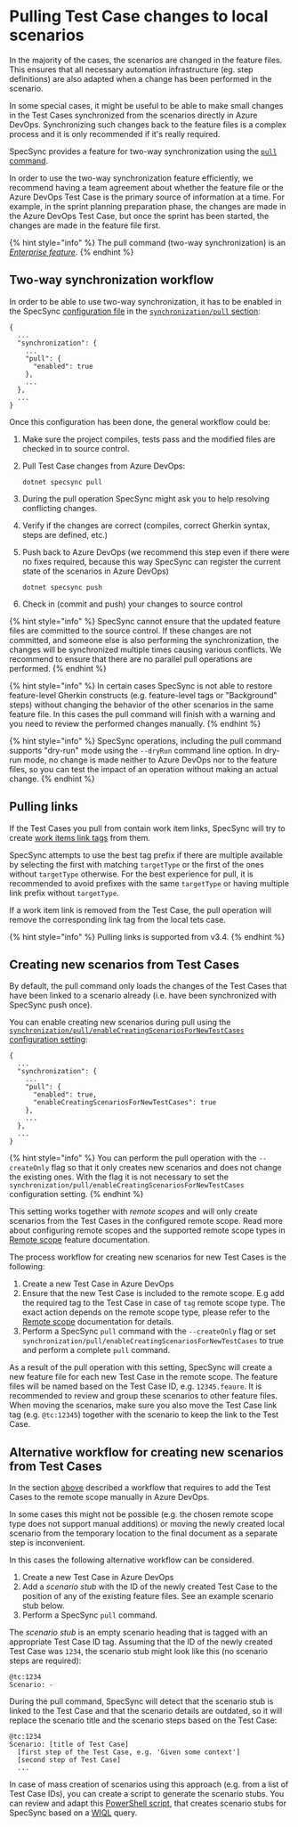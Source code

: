 # Pulling Test Case changes to local scenarios

In the majority of the cases, the scenarios are changed in the feature files. This ensures that all necessary automation infrastructure \(eg. step definitions\) are also adapted when a change has been performed in the scenario.

In some special cases, it might be useful to be able to make small changes in the Test Cases synchronized from the scenarios directly in Azure DevOps. Synchronizing such changes back to the feature files is a complex process and it is only recommended if it's really required.

SpecSync provides a feature for two-way synchronization using the [`pull` command](../../reference/command-line-reference/pull-command.md).

In order to use the two-way synchronization feature efficiently, we recommend having a team agreement about whether the feature file or the Azure DevOps Test Case is the primary source of information at a time. For example, in the sprint planning preparation phase, the changes are made in the Azure DevOps Test Case, but once the sprint has been started, the changes are made in the feature file first.

{% hint style="info" %}
The pull command (two-way synchronization) is an [*Enterprise feature*](../../licensing.md).
{% endhint %}


## Two-way synchronization workflow

In order to be able to use two-way synchronization, it has to be enabled in the SpecSync [configuration file](../../reference/configuration/) in the [`synchronization/pull` section](../../reference/configuration/configuration-synchronization/configuration-synchronization-pull.md):

```text
{
  ...
  "synchronization": {
    ...
    "pull": {
      "enabled": true
    },
    ...
  },
  ...
}
```

Once this configuration has been done, the general workflow could be:

1. Make sure the project compiles, tests pass and the modified files are checked in to source control.
2. Pull Test Case changes from Azure DevOps:

   ```text
   dotnet specsync pull
   ```

3. During the pull operation SpecSync might ask you to help resolving conflicting changes.
4. Verify if the changes are correct \(compiles, correct Gherkin syntax, steps are defined, etc.\)
5. Push back to Azure DevOps (we recommend this step even if there were no fixes required, because this way SpecSync can register the current state of the scenarios in Azure DevOps)

   ```text
   dotnet specsync push
   ```

6. Check in \(commit and push\) your changes to source control

{% hint style="info" %}
SpecSync cannot ensure that the updated feature files are committed to the source control. If these changes are not committed, and someone else is also performing the synchronization, the changes will be synchronized multiple times causing various conflicts. We recommend to ensure that there are no parallel pull operations are performed.
{% endhint %}

{% hint style="info" %}
In certain cases SpecSync is not able to restore feature-level Gherkin constructs (e.g. feature-level tags or "Background" steps) without changing the behavior of the other scenarios in the same feature file. In this cases the pull command will finish with a warning and you need to review the performed changes manually.
{% endhint %}

{% hint style="info" %}
SpecSync operations, including the pull command supports "dry-run" mode using the `--dryRun` command line option. In dry-run mode, no change is made neither to Azure DevOps nor to the feature files, so you can test the impact of an operation without making an actual change.
{% endhint %}

## Pulling links

If the Test Cases you pull from contain work item links, SpecSync will try to create [work items link tags](../common-synchronization-features/linking-work-items-with-tags.md) from them. 

SpecSync attempts to use the best tag prefix if there are multiple available by selecting the first with matching `targetType` or the first of the ones without `targetType` otherwise. For the best experience for pull, it is recommended to avoid prefixes with the same `targetType` or having multiple link prefix without `targetType`.

If a work item link is removed from the Test Case, the pull operation will remove the corresponding link tag from the local tets case.

{% hint style="info" %}
Pulling links is supported from v3.4.
{% endhint %}

## Creating new scenarios from Test Cases


By default, the pull command only loads the changes of the Test Cases that have been linked to a scenario already (i.e. have been synchronized with SpecSync push once).

You can enable creating new scenarios during pull using the [`synchronization/pull/enableCreatingScenariosForNewTestCases` configuration setting](../../reference/configuration/configuration-synchronization/configuration-synchronization-pull.md):

```text
{
  ...
  "synchronization": {
    ...
    "pull": {
      "enabled": true,
      "enableCreatingScenariosForNewTestCases": true
    },
    ...
  },
  ...
}
```

{% hint style="info" %}
You can perform the pull operation with the `--createOnly` flag so that it only creates new scenarios and does not change the existing ones. With the flag it is not necessary to set the `synchronization/pull/enableCreatingScenariosForNewTestCases` configuration setting.
{% endhint %}

This setting works together with *remote scopes* and will only create scenarios from the Test Cases in the configured remote scope. Read more about configuring remote scopes and the supported remote scope types in [Remote scope](../common-synchronization-features/remote-scope.md) feature documentation.

The process workflow for creating new scenarios for new Test Cases is the following:

1. Create a new Test Case in Azure DevOps
2. Ensure that the new Test Case is included to the remote scope. E.g add the required tag to the Test Case in case of `tag` remote scope type. The exact action depends on the remote scope type, please refer to the [Remote scope](../common-synchronization-features/remote-scope.md) documentation for details.
3. Perform a SpecSync `pull` command with the `--createOnly` flag or set `synchronization/pull/enableCreatingScenariosForNewTestCases` to true and perform a complete `pull` command.

As a result of the pull operation with this setting, SpecSync will create a new feature file for each new Test Case in the remote scope. The feature files will be named based on the Test Case ID, e.g. `12345.feaure`. It is recommended to review and group these scenarios to other feature files. When moving the scenarios, make sure you also move the Test Case link tag (e.g. `@tc:12345`) together with the scenario to keep the link to the Test Case.

## Alternative workflow for creating new scenarios from Test Cases

In the section [above](#creating-new-scenarios-from-test-cases) described a workflow that requires to add the Test Cases to the remote scope manually in Azure DevOps.

In some cases this might not be possible (e.g. the chosen remote scope type does not support manual additions) or moving the newly created local scenario from the temporary location to the final document as a separate step is inconvenient.

In this cases the following alternative workflow can be considered.

1. Create a new Test Case in Azure DevOps
2. Add a *scenario stub* with the ID of the newly created Test Case to the position of any of the existing feature files. See an example scenario stub below.
3. Perform a SpecSync `pull` command.

The *scenario stub* is an empty scenario heading that is tagged with an appropriate Test Case ID tag. Assuming that the ID of the newly created Test Case was `1234`, the scenario stub might look like this (no scenario steps are required):

```gherkin
@tc:1234
Scenario: -
```

During the pull command, SpecSync will detect that the scenario stub is linked to the Test Case and that the scenario details are outdated, so it will replace the scenario title and the scenario steps based on the Test Case:

```gherkin
@tc:1234
Scenario: [title of Test Case]
  [first step of the Test Case, e.g. 'Given some context']
  [second step of Test Case]
  ...
```

In case of mass creation of scenarios using this approach (e.g. from a list of Test Case IDs), you can create a script to generate the scenario stubs. You can review and adapt this [PowerShell script](https://gist.github.com/gasparnagy/b6bec2530497639ea4e3245f0affcdeb), that creates scenario stubs for SpecSync based on a [WIQL](https://learn.microsoft.com/en-us/azure/devops/boards/queries/wiql-syntax?view=azure-devops) query.
